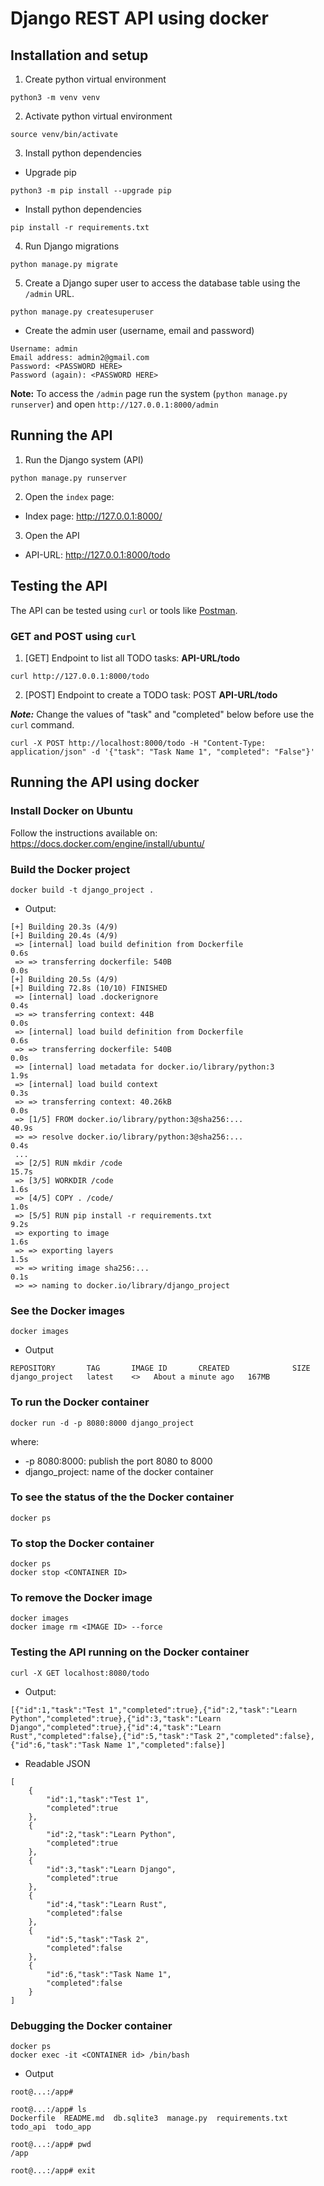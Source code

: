 # Django REST API using docker

## Installation and setup

1) Create python virtual environment

```
python3 -m venv venv
```

2) Activate python virtual environment

```
source venv/bin/activate
```

3) Install python dependencies

* Upgrade pip

```
python3 -m pip install --upgrade pip
```

* Install python dependencies 
```
pip install -r requirements.txt
```

4) Run Django migrations

```
python manage.py migrate
```

5) Create a Django super user to access the database table using the ```/admin``` URL.

```
python manage.py createsuperuser
```

* Create the admin user (username, email and password)

```
Username: admin 
Email address: admin2@gmail.com
Password: <PASSWORD HERE>
Password (again): <PASSWORD HERE>
```

**Note:** To access the ```/admin``` page run the system (```python manage.py runserver```) and open ```http://127.0.0.1:8000/admin```

## Running the API

1) Run the Django system (API)

```
python manage.py runserver
```
2) Open the ```index``` page: 

* Index page: http://127.0.0.1:8000/

3) Open the API

* API-URL: http://127.0.0.1:8000/todo

## Testing the API

The API can be tested using ```curl``` or tools like [Postman](https://www.postman.com/).

### GET and POST using ```curl```

1) [GET] Endpoint to list all TODO tasks: **API-URL/todo**

```
curl http://127.0.0.1:8000/todo
```

2) [POST] Endpoint to create a TODO task: POST **API-URL/todo**

***Note:*** Change the values of "task" and "completed" below before use the ```curl``` command.

```
curl -X POST http://localhost:8000/todo -H "Content-Type: application/json" -d '{"task": "Task Name 1", "completed": "False"}'
```

## Running the API using docker

### Install Docker on Ubuntu

Follow the instructions available on: https://docs.docker.com/engine/install/ubuntu/

### Build the Docker project

```
docker build -t django_project .
```

* Output:

```
[+] Building 20.3s (4/9)                                                                                                                                                                                                       
[+] Building 20.4s (4/9)                                                                                                                                                                                                       
 => [internal] load build definition from Dockerfile                                                                                                                                                                      0.6s
 => => transferring dockerfile: 540B                                                                                                                                                                                      0.0s
[+] Building 20.5s (4/9)                                                                                                                                                                                                       
[+] Building 72.8s (10/10) FINISHED                                                                                                                                                                                            
 => [internal] load .dockerignore                                                                                                                                                                                         0.4s
 => => transferring context: 44B                                                                                                                                                                                          0.0s
 => [internal] load build definition from Dockerfile                                                                                                                                                                      0.6s
 => => transferring dockerfile: 540B                                                                                                                                                                                      0.0s
 => [internal] load metadata for docker.io/library/python:3                                                                                                                                                               1.9s
 => [internal] load build context                                                                                                                                                                                         0.3s
 => => transferring context: 40.26kB                                                                                                                                                                                      0.0s
 => [1/5] FROM docker.io/library/python:3@sha256:...                                                                                                        40.9s
 => => resolve docker.io/library/python:3@sha256:...                                                                                                         0.4s
 ...
 => [2/5] RUN mkdir /code                                                                                                                                                                                                15.7s
 => [3/5] WORKDIR /code                                                                                                                                                                                                   1.6s
 => [4/5] COPY . /code/                                                                                                                                                                                                   1.0s
 => [5/5] RUN pip install -r requirements.txt                                                                                                                                                                             9.2s
 => exporting to image                                                                                                                                                                                                    1.6s
 => => exporting layers                                                                                                                                                                                                   1.5s
 => => writing image sha256:...                                                                                                                              0.1s
 => => naming to docker.io/library/django_project               
```

### See the Docker images

```
docker images
```

* Output

```
REPOSITORY       TAG       IMAGE ID       CREATED              SIZE
django_project   latest    <>   About a minute ago   167MB
```

### To run the Docker container

```
docker run -d -p 8080:8000 django_project
```

where:

* -p 8080:8000: publish the port 8080 to 8000
* django_project: name of the docker container

### To see the status of the the Docker container

```
docker ps
```

### To stop the Docker container

```
docker ps
docker stop <CONTAINER ID>
```

### To remove the Docker image

```
docker images
docker image rm <IMAGE ID> --force
```

### Testing the API running on the Docker container

```
curl -X GET localhost:8080/todo
```

* Output:

``` 
[{"id":1,"task":"Test 1","completed":true},{"id":2,"task":"Learn Python","completed":true},{"id":3,"task":"Learn Django","completed":true},{"id":4,"task":"Learn Rust","completed":false},{"id":5,"task":"Task 2","completed":false},{"id":6,"task":"Task Name 1","completed":false}] 
```

* Readable JSON
```
[
    {
        "id":1,"task":"Test 1",
        "completed":true
    },
    {
        "id":2,"task":"Learn Python",
        "completed":true
    },
    {
        "id":3,"task":"Learn Django",
        "completed":true
    },
    {
        "id":4,"task":"Learn Rust",
        "completed":false
    },
    {
        "id":5,"task":"Task 2",
        "completed":false
    },
    {
        "id":6,"task":"Task Name 1",
        "completed":false
    }
]
```

### Debugging the Docker container

```
docker ps
docker exec -it <CONTAINER id> /bin/bash
```

* Output

```
root@...:/app#

root@...:/app# ls
Dockerfile  README.md  db.sqlite3  manage.py  requirements.txt  todo_api  todo_app

root@...:/app# pwd
/app

root@...:/app# exit
```

